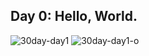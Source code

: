 ## Day 0: Hello, World.
![30day-day1](https://user-images.githubusercontent.com/97106063/157401863-d1cca282-02c3-4b2d-8450-4488d5080772.png)
![30day-day1-o](https://user-images.githubusercontent.com/97106063/157401872-5825909d-2433-44a5-baab-09b976415a87.png)
